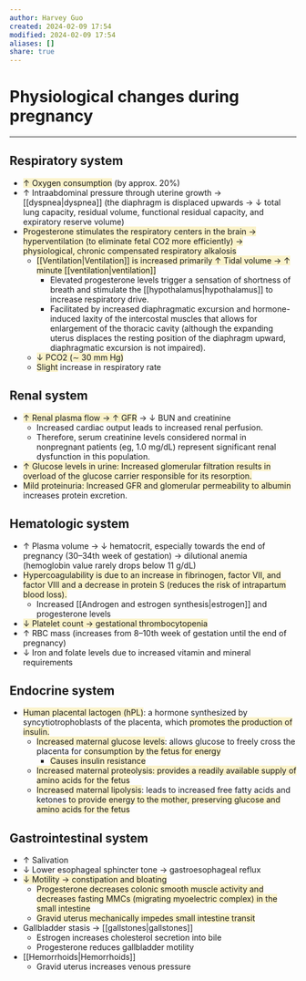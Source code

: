 ```yaml
---
author: Harvey Guo
created: 2024-02-09 17:54
modified: 2024-02-09 17:54
aliases: []
share: true
---
```

# Physiological changes during pregnancy
---
## Respiratory system
- <span style="background:rgba(240, 200, 0, 0.2)">↑ Oxygen consumption</span> (by approx. 20%)
- ↑ Intraabdominal pressure through uterine growth → [[dyspnea|dyspnea]] (the diaphragm is displaced upwards → ↓ total lung capacity, residual volume, functional residual capacity, and expiratory reserve volume)
- <span style="background:rgba(240, 200, 0, 0.2)">Progesterone stimulates the respiratory centers in the brain → hyperventilation (to eliminate fetal CO2 more efficiently) → physiological, chronic compensated respiratory alkalosis</span>
	- <span style="background:rgba(240, 200, 0, 0.2)">[[Ventilation|Ventilation]] is increased primarily ↑ Tidal volume → ↑ minute [[ventilation|ventilation]]</span>
		- Elevated progesterone levels trigger a sensation of shortness of breath and stimulate the [[hypothalamus|hypothalamus]] to increase respiratory drive.
		- Facilitated by increased diaphragmatic excursion and hormone-induced laxity of the intercostal muscles that allows for enlargement of the thoracic cavity (although the expanding uterus displaces the resting position of the diaphragm upward, diaphragmatic excursion is not impaired).
	- <span style="background:rgba(240, 200, 0, 0.2)">↓ PCO2 (∼ 30 mm Hg)</span>
	- <span style="background:rgba(240, 200, 0, 0.2)">Slight</span> increase in respiratory rate
## Renal system
- <span style="background:rgba(240, 200, 0, 0.2)">↑ Renal plasma flow → ↑ GFR</span> → ↓ BUN and creatinine
	- Increased cardiac output leads to increased renal perfusion.
	- Therefore, serum creatinine levels considered normal in nonpregnant patients (eg, 1.0 mg/dL) represent significant renal dysfunction in this population.
- <span style="background:rgba(240, 200, 0, 0.2)">↑ Glucose levels in urine: Increased glomerular filtration results in overload of the glucose carrier responsible for its resorption.</span>
- <span style="background:rgba(240, 200, 0, 0.2)">Mild proteinuria: Increased GFR and glomerular permeability to albumin</span> increases protein excretion.
## Hematologic system
- ↑ Plasma volume → ↓ hematocrit, especially towards the end of pregnancy (30–34th week of gestation) → dilutional anemia (hemoglobin value rarely drops below 11 g/dL)
- <span style="background:rgba(240, 200, 0, 0.2)">Hypercoagulability is due to an increase in fibrinogen, factor VII, and factor VIII and a decrease in protein S (reduces the risk of intrapartum blood loss).</span>
	- Increased [[Androgen and estrogen synthesis|estrogen]] and progesterone levels
- <span style="background:rgba(240, 200, 0, 0.2)">↓ Platelet count → gestational thrombocytopenia</span>
- ↑ RBC mass (increases from 8–10th week of gestation until the end of pregnancy) 
- ↓ Iron and folate levels due to increased vitamin and mineral requirements
## Endocrine system
- <span style="background:rgba(240, 200, 0, 0.2)">Human placental lactogen (hPL)</span>: a hormone synthesized by syncytiotrophoblasts of the placenta, which <span style="background:rgba(240, 200, 0, 0.2)">promotes the production of insulin.</span>
	- <span style="background:rgba(240, 200, 0, 0.2)">Increased maternal glucose levels</span>: allows glucose to freely cross the placenta for <span style="background:rgba(240, 200, 0, 0.2)">consumption by the fetus for energy</span>
		- <span style="background:rgba(240, 200, 0, 0.2)">Causes insulin resistance</span>
	- <span style="background:rgba(240, 200, 0, 0.2)">Increased maternal proteolysis: provides a readily available supply of amino acids for the fetus</span>
	- <span style="background:rgba(240, 200, 0, 0.2)">Increased maternal lipolysis</span>: leads to increased free fatty acids and ketones <span style="background:rgba(240, 200, 0, 0.2)">to provide energy to the mother, preserving glucose and amino acids for the fetus</span>
## Gastrointestinal system
- ↑ Salivation
- ↓ Lower esophageal sphincter tone → gastroesophageal reflux
- <span style="background:rgba(240, 200, 0, 0.2)">↓ Motility → constipation and bloating</span>
	- <span style="background:rgba(240, 200, 0, 0.2)">Progesterone decreases colonic smooth muscle activity and decreases fasting MMCs (migrating myoelectric complex) in the small intestine</span>
	- <span style="background:rgba(240, 200, 0, 0.2)">Gravid uterus mechanically impedes small intestine transit</span>
- Gallbladder stasis → [[gallstones|gallstones]]
	- Estrogen increases cholesterol secretion into bile
	- Progesterone reduces gallbladder motility
- [[Hemorrhoids|Hemorrhoids]]
	- Gravid uterus increases venous pressure